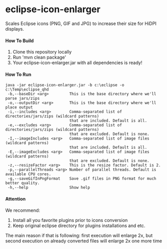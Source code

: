 eclipse-icon-enlarger
=====================

Scales Eclipse icons (PNG, GIF and JPG) to increase their size for HiDPI displays.

#### How To Build

1. Clone this repository locally
2. Run 'mvn clean package'
3. Your eclipse-icon-enlarger.jar with all dependencies is ready!

#### How To Run

    java -jar eclipse-icon-enlarger.jar -b c:\eclipse -o c:\Temp\eclipse_qhd
     -b,--baseDir <arg>         This is the base directory where we'll parse jars/zips
     -o,--outputDir <arg>       This is the base directory where we'll place output
     -i,--includes <arg>        Comma-separated list of directories/jars/zips (wildcard patterns)
                                that are included. Default is all.
     -e,--excludes <arg>        Comma-separated list of directories/jars/zips (wildcard patterns)
                                that are excluded. Default is none.
     -I,--imageIncludes <arg>   Comma-separated list of image files (wildcard patterns)
                                that are included. Default is all.
     -E,--imageExcludes <arg>   Comma-separated list of image files (wildcard patterns)
                                that are excluded. Default is none.
     -z,--resizeFactor <arg>    This is the resize factor. Default is 2.
     -p,--parallelThreads <arg> Number of parallel threads. Default is available CPU cores.
     -g,--saveGifInPngFormat    Save .gif files in PNG format for much better quality.
     -h,--help                  Show help

#### Attention

We recommend:

1. Install all you favorite plugins prior to icons conversion
2. Keep original eclipse directory for plugins installations and etc.

The main reason if that is following: first execution will enlarge 2x, but second execution on already converted files will enlarge 2x one more time
